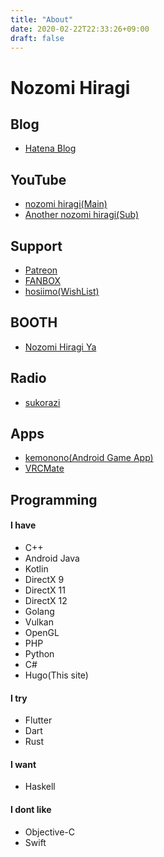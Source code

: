 ```yaml
---
title: "About"
date: 2020-02-22T22:33:26+09:00
draft: false
---
```


# Nozomi Hiragi

## Blog
* [Hatena Blog](https://nozomi-hiragi.hatenablog.com/)

## YouTube
* [nozomi hiragi(Main)](https://www.youtube.com/channel/UCUWA9qRmV4VScrSaHaNBvog)
* [Another nozomi hiragi(Sub)](https://www.youtube.com/channel/UCi5z7odZ5FzDQIMi1pT5q0g)

## Support
* [Patreon](https://www.patreon.com/nozomi_hiragi)
* [FANBOX](https://www.pixiv.net/fanbox/creator/31684859)
* [hosiimo(WishList)](https://www.amazon.co.jp/registry/wishlist/RSOGC7R8DVLP/ref=cm_sw_r_cp_ep_ws_-Y-5Bb04SS5P4)

## BOOTH
* [Nozomi Hiragi Ya](https://nozomi-hiragi.booth.pm/)

## Radio
* [sukorazi](https://www.youtube.com/channel/UCj4AXmG2ZY97saMsStA5w9w)

## Apps
* [kemonono(Android Game App)](https://play.google.com/store/apps/details?id=com.noxon.kemononofree)
* [VRCMate](https://twitter.com/hashtag/VRCMate)

## Programming

#### I have
* C++
* Android Java
* Kotlin
* DirectX 9
* DirectX 11
* DirectX 12
* Golang
* Vulkan
* OpenGL
* PHP
* Python
* C#
* Hugo(This site)

#### I try
* Flutter
* Dart
* Rust

#### I want
* Haskell

#### I dont like
* Objective-C
* Swift
